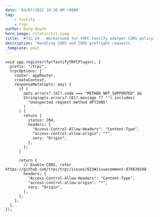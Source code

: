 ```yaml
---
date: '03/07/2022 10:20 AM +0800'
tag:
    - fastify
    - trpc
author: Dung Huynh
hero_image: /static/til.jpeg
title: '#TIL 24 - Workaround for tRPC Fastify adatper CORS policy'
description: 'Handling CORS and CORS preflight requests '
_template: post
---
```


    void app.register(fp(fastifyTRPCPlugin), {
      prefix: "/trpc",
      trpcOptions: {
        router: appRouter,
        createContext,
        responseMeta(opts: any) {
          if (
            opts.errors?.[0]?.code === "METHOD_NOT_SUPPORTED" &&
            String(opts.errors?.[0]?.message ?? "").includes(
              "Unexpected request method OPTIONS"
            )
          ) {
            return {
              status: 204,
              headers: {
                "Access-Control-Allow-Headers": "Content-Type",
                "access-control-allow-origin": "*",
                vary: "Origin",
              },
            };
          }

          return {
            // Enable CORS, refer https://github.com/trpc/trpc/issues/623#issuecomment-878639248
            headers: {
              "Access-Control-Allow-Headers": "Content-Type",
              "access-control-allow-origin": "*",
              vary: "Origin",
            },
          };
        },
      },
    });
